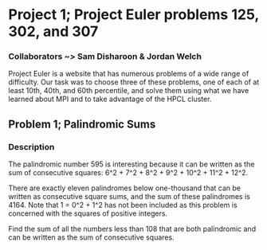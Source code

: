 # Project 1; Project Euler problems 125, 302, and 307

### Collaborators ~> Sam Disharoon & Jordan Welch

Project Euler is a website that has numerous problems of a wide range of difficulty. Our task was to choose three of these problems, one of each of at least 10th, 40th, and 60th percentile, and solve them using what we have learned about MPI and to take advantage of the HPCL cluster.

## Problem 1; Palindromic Sums

### Description

The palindromic number 595 is interesting because it can be written as the sum of consecutive squares: 6^2 + 7^2 + 8^2 + 9^2 + 10^2 + 11^2 + 12^2.

There are exactly eleven palindromes below one-thousand that can be written as consecutive square sums, and the sum of these palindromes is 4164. Note that 1 = 0^2 + 1^2 has not been included as this problem is concerned with the squares of positive integers.

Find the sum of all the numbers less than 108 that are both palindromic and can be written as the sum of consecutive squares.
